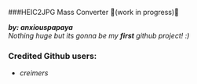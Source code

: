 ###HEIC2JPG Mass Converter  :apple:(work in progress):apple:

****by:* anxiouspapaya**   
Nothing huge but its gonna be my __first__ github project! :)*
### **Credited Github users:**
  - *creimers*
  
  
